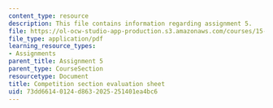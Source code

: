 ```yaml
---
content_type: resource
description: This file contains information regarding assignment 5.
file: https://ol-ocw-studio-app-production.s3.amazonaws.com/courses/15-390-new-enterprises-spring-2013/73dd66140124d8632025251401ea4bc6_MIT15_390S13_assgn5sheet.pdf
file_type: application/pdf
learning_resource_types:
- Assignments
parent_title: Assignment 5
parent_type: CourseSection
resourcetype: Document
title: Competition section evaluation sheet
uid: 73dd6614-0124-d863-2025-251401ea4bc6
---
```

